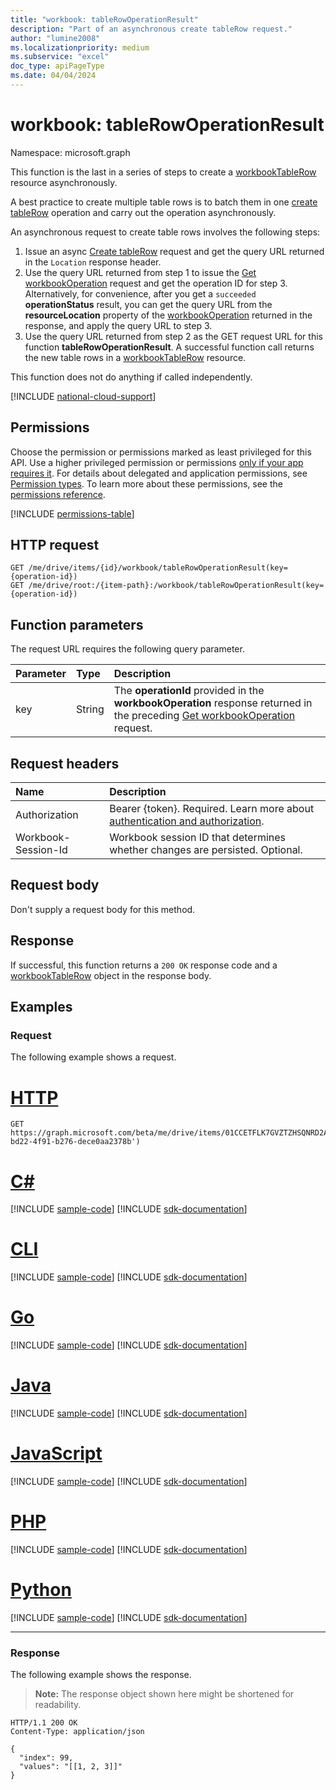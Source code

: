 ```yaml
---
title: "workbook: tableRowOperationResult"
description: "Part of an asynchronous create tableRow request."
author: "lumine2008"
ms.localizationpriority: medium
ms.subservice: "excel"
doc_type: apiPageType
ms.date: 04/04/2024
---
```


# workbook: tableRowOperationResult
Namespace: microsoft.graph

This function is the last in a series of steps to create a [workbookTableRow](../resources/workbooktablerow.md) resource asynchronously.

A best practice to create multiple table rows is to batch them in one [create tableRow](./table-post-rows.md) operation and carry out the operation asynchronously.

An asynchronous request to create table rows involves the following steps:
1. Issue an async [Create tableRow](./table-post-rows.md) request and get the query URL returned in the `Location` response header.
2. Use the query URL returned from step 1 to issue the [Get workbookOperation](./workbookoperation-get.md) request and get the operation ID for step 3. 
    Alternatively, for convenience, after you get a `succeeded` **operationStatus** result, you can get the query URL from the **resourceLocation** property of the [workbookOperation](../resources/workbookoperation.md) returned in the response, and apply the query URL to step 3. 
3. Use the query URL returned from step 2 as the GET request URL for this function **tableRowOperationResult**. A successful function call returns the new table rows in a [workbookTableRow](../resources/workbooktablerow.md) resource.

This function does not do anything if called independently.

[!INCLUDE [national-cloud-support](../../includes/global-us.md)]

## Permissions
Choose the permission or permissions marked as least privileged for this API. Use a higher privileged permission or permissions [only if your app requires it](/graph/permissions-overview#best-practices-for-using-microsoft-graph-permissions). For details about delegated and application permissions, see [Permission types](/graph/permissions-overview#permission-types). To learn more about these permissions, see the [permissions reference](/graph/permissions-reference).

<!-- { "blockType": "permissions", "name": "workbook_tablerowoperationresult" } -->
[!INCLUDE [permissions-table](../includes/permissions/workbook-tablerowoperationresult-permissions.md)]

## HTTP request

<!-- {
  "blockType": "ignored"
}
-->
``` http
GET /me/drive/items/{id}/workbook/tableRowOperationResult(key={operation-id})
GET /me/drive/root:/{item-path}:/workbook/tableRowOperationResult(key={operation-id})
```

## Function parameters
The request URL requires the following query parameter. 

|Parameter|Type|Description|
|:---|:---|:---|
|key|String|The **operationId** provided in the **workbookOperation** response returned in the preceding [Get workbookOperation](./workbookoperation-get.md) request.|


## Request headers
|Name|Description|
|:---|:---|
|Authorization|Bearer {token}. Required. Learn more about [authentication and authorization](/graph/auth/auth-concepts).|
| Workbook-Session-Id  | Workbook session ID that determines whether changes are persisted. Optional.|

## Request body
Don't supply a request body for this method.

## Response

If successful, this function returns a `200 OK` response code and a [workbookTableRow](../resources/workbooktablerow.md) object in the response body.

## Examples

### Request

The following example shows a request.

# [HTTP](#tab/http)
<!-- {
  "blockType": "request",
  "sampleKeys": ["0195cfac-bd22-4f91-b276-dece0aa2378b", "01CCETFLK7GVZTZHSQNRD2AEI5XWTCU6FJ"],
  "name": "workbook_tablerowoperationresult"
}
-->
``` http
GET https://graph.microsoft.com/beta/me/drive/items/01CCETFLK7GVZTZHSQNRD2AEI5XWTCU6FJ/workbook/tableRowOperationResult(key='0195cfac-bd22-4f91-b276-dece0aa2378b')
```

# [C#](#tab/csharp)
[!INCLUDE [sample-code](../includes/snippets/csharp/workbook-tablerowoperationresult-csharp-snippets.md)]
[!INCLUDE [sdk-documentation](../includes/snippets/snippets-sdk-documentation-link.md)]

# [CLI](#tab/cli)
[!INCLUDE [sample-code](../includes/snippets/cli/workbook-tablerowoperationresult-cli-snippets.md)]
[!INCLUDE [sdk-documentation](../includes/snippets/snippets-sdk-documentation-link.md)]

# [Go](#tab/go)
[!INCLUDE [sample-code](../includes/snippets/go/workbook-tablerowoperationresult-go-snippets.md)]
[!INCLUDE [sdk-documentation](../includes/snippets/snippets-sdk-documentation-link.md)]

# [Java](#tab/java)
[!INCLUDE [sample-code](../includes/snippets/java/workbook-tablerowoperationresult-java-snippets.md)]
[!INCLUDE [sdk-documentation](../includes/snippets/snippets-sdk-documentation-link.md)]

# [JavaScript](#tab/javascript)
[!INCLUDE [sample-code](../includes/snippets/javascript/workbook-tablerowoperationresult-javascript-snippets.md)]
[!INCLUDE [sdk-documentation](../includes/snippets/snippets-sdk-documentation-link.md)]

# [PHP](#tab/php)
[!INCLUDE [sample-code](../includes/snippets/php/workbook-tablerowoperationresult-php-snippets.md)]
[!INCLUDE [sdk-documentation](../includes/snippets/snippets-sdk-documentation-link.md)]

# [Python](#tab/python)
[!INCLUDE [sample-code](../includes/snippets/python/workbook-tablerowoperationresult-python-snippets.md)]
[!INCLUDE [sdk-documentation](../includes/snippets/snippets-sdk-documentation-link.md)]

---

### Response

The following example shows the response.

>**Note:** The response object shown here might be shortened for readability.
<!-- {
  "blockType": "response",
  "truncated": true,
  "@odata.type": "microsoft.graph.workbookTableRow"
}
-->
``` http
HTTP/1.1 200 OK
Content-Type: application/json

{
  "index": 99,
  "values": "[[1, 2, 3]]"
}
```
